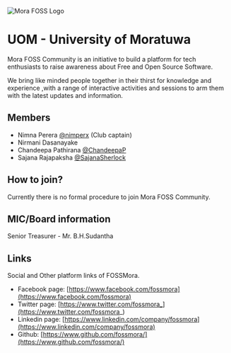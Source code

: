 ![Mora FOSS Logo](https://github.com/fosslk/OpenDesign/blob/master/campus-clubs/UoM/logo/2020/FOSS_Logo.png?raw=true)

# UOM - University of Moratuwa

Mora FOSS Community is an initiative to build a platform for tech enthusiasts to raise awareness about Free and Open Source Software.

We bring like minded people together in their thirst for knowledge and experience ,with a range of interactive activities and sessions to arm them with the latest updates and information.

## Members

* Nimna Perera [@nimperx](https://twitter.com/nimperx) (Club captain)
* Nirmani Dasanayake
* Chandeepa Pathirana [@ChandeepaP](https://twitter.com/chandeepap)
* Sajana Rajapaksha [@SajanaSherlock](https://twitter.com/sajanasherlock)

## How to join?

Currently there is no formal procedure to join Mora FOSS Community.

## MIC/Board information

Senior Treasurer - Mr. B.H.Sudantha

## Links

Social and Other platform links of FOSSMora.

 - Facebook page: [https://www.facebook.com/fossmora](https://www.facebook.com/fossmora)
 - Twitter page: [https://www.twitter.com/fossmora_](https://www.twitter.com/fossmora_)
 - Linkedin page: [https://www.linkedin.com/company/fossmora](https://www.linkedin.com/company/fossmora)
 - Github: [https://www.github.com/fossmora/](https://www.github.com/fossmora/)
